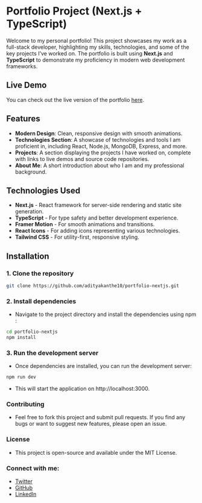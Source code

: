 # Portfolio Project (Next.js + TypeScript)

Welcome to my personal portfolio! This project showcases my work as a full-stack developer, highlighting my skills, technologies, and some of the key projects I’ve worked on. The portfolio is built using **Next.js** and **TypeScript** to demonstrate my proficiency in modern web development frameworks.

## Live Demo

You can check out the live version of the portfolio [here](https://portfolio-aditya-kanthes-projects.vercel.app/).

## Features

- **Modern Design**: Clean, responsive design with smooth animations.
- **Technologies Section**: A showcase of technologies and tools I am proficient in, including React, Node.js, MongoDB, Express, and more.
- **Projects**: A section displaying the projects I have worked on, complete with links to live demos and source code repositories.
- **About Me**: A short introduction about who I am and my professional background.

## Technologies Used

- **Next.js** - React framework for server-side rendering and static site generation.
- **TypeScript** - For type safety and better development experience.
- **Framer Motion** - For smooth animations and transitions.
- **React Icons** - For adding icons representing various technologies.
- **Tailwind CSS** - For utility-first, responsive styling.

## Installation

### 1. Clone the repository

```bash
git clone https://github.com/adityakanthe10/portfolio-nextjs.git
```
### 2. Install dependencies
 - Navigate to the project directory and install the dependencies using npm :

```bash
cd portfolio-nextjs
npm install
```

### 3. Run the development server
- Once dependencies are installed, you can run the development server:

```bash
npm run dev
```

- This will start the application on http://localhost:3000.

### Contributing
- Feel free to fork this project and submit pull requests. If you find any bugs or want to suggest new features, please open an issue.

### License
- This project is open-source and available under the MIT License.

### Connect with me:

- [Twitter](https://x.com/aditya_kanthe)
- [GitHub](https://github.com/adityakanthe10)
- [LinkedIn](www.linkedin.com/in/aditya-kanthe-a63bb9214)